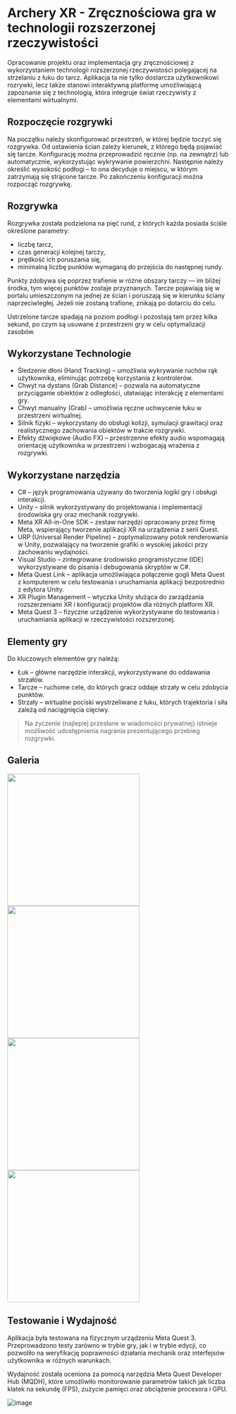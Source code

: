# Archery XR - Zręcznościowa gra w technologii rozszerzonej rzeczywistości

Opracowanie projektu oraz implementacja gry zręcznościowej z wykorzystaniem technologii rozszerzonej rzeczywistości polegającej na strzelaniu z łuku do tarcz. Aplikacja ta nie tylko dostarcza użytkownikowi rozrywki, lecz także stanowi interaktywną platformę 
umożliwiającą zapoznanie się z technologią, która integruje świat rzeczywisty z elementami wirtualnymi.

## Rozpoczęcie rozgrywki

Na początku należy skonfigurować przestrzeń, w której będzie toczyć się rozgrywka. Od ustawienia ścian zależy kierunek, z którego będą pojawiać się tarcze. Konfigurację można przeprowadzić ręcznie (np. na zewnątrz) lub automatycznie, wykorzystując wykrywanie powierzchni.
Następnie należy określić wysokość podłogi – to ona decyduje o miejscu, w którym zatrzymają się strącone tarcze. Po zakończeniu konfiguracji można rozpocząć rozgrywkę.

## Rozgrywka

Rozgrywka została podzielona na pięć rund, z których każda posiada ściśle określone parametry:

- liczbę tarcz,
- czas generacji kolejnej tarczy,
- prędkość ich poruszania się,
- minimalną liczbę punktów wymaganą do przejścia do następnej rundy.

Punkty zdobywa się poprzez trafienie w różne obszary tarczy — im bliżej środka, tym więcej punktów zostaje przyznanych. Tarcze pojawiają się w portalu umieszczonym na jednej ze ścian i poruszają się w kierunku ściany naprzeciwległej. Jeżeli nie zostaną trafione, znikają po dotarciu do celu.

Ustrzelone tarcze spadają na poziom podłogi i pozostają tam przez kilka sekund, po czym są usuwane z przestrzeni gry w celu optymalizacji zasobów.


## Wykorzystane Technologie

- Śledzenie dłoni (Hand Tracking) – umożliwia wykrywanie ruchów rąk użytkownika, eliminując potrzebę korzystania z kontrolerów.
- Chwyt na dystans (Grab Distance) – pozwala na automatyczne przyciąganie obiektów z odległości, ułatwiając interakcję z elementami gry.
- Chwyt manualny (Grab) – umożliwia ręczne uchwycenie łuku w przestrzeni wirtualnej.
- Silnik fizyki – wykorzystany do obsługi kolizji, symulacji grawitacji oraz realistycznego zachowania obiektów w trakcie rozgrywki.
- Efekty dźwiękowe (Audio FX) – przestrzenne efekty audio wspomagają orientację użytkownika w przestrzeni i wzbogacają wrażenia z rozgrywki.

## Wykorzystane narzędzia
- C# – język programowania używany do tworzenia logiki gry i obsługi interakcji.
- Unity – silnik wykorzystywany do projektowania i implementacji środowiska gry oraz mechanik rozgrywki.
- Meta XR All-in-One SDK – zestaw narzędzi opracowany przez firmę Meta, wspierający tworzenie aplikacji XR na urządzenia z serii Quest.
- URP (Universal Render Pipeline) – zoptymalizowany potok renderowania w Unity, pozwalający na tworzenie grafiki o wysokiej jakości przy zachowaniu wydajności.
- Visual Studio – zintegrowane środowisko programistyczne (IDE) wykorzystywane do pisania i debugowania skryptów w C#.
- Meta Quest Link – aplikacja umożliwiająca połączenie gogli Meta Quest z komputerem w celu testowania i uruchamiania aplikacji bezpośrednio z edytora Unity.
- XR Plugin Management – wtyczka Unity służąca do zarządzania rozszerzeniami XR i konfiguracji projektów dla różnych platform XR.
- Meta Quest 3 – fizyczne urządzenie wykorzystywane do testowania i uruchamiania aplikacji w rzeczywistości rozszerzonej.

## Elementy gry

Do kluczowych elementów gry należą:

- Łuk – główne narzędzie interakcji, wykorzystywane do oddawania strzałów.
- Tarcze – ruchome cele, do których gracz oddaje strzały w celu zdobycia punktów.
- Strzały – wirtualne pociski wystrzeliwane z łuku, których trajektoria i siła zależą od naciągnięcia cięciwy.

> Na życzenie (najlepiej przesłane w wiadomości prywatnej) istnieje możliwość udostępnienia nagrania prezentującego przebieg rozgrywki.

## Galeria

<img src="https://github.com/user-attachments/assets/6193fb80-55ca-42f6-a36c-529118a65e60" height="300"/>
<img src="https://github.com/user-attachments/assets/37a47fdf-e833-4601-b2c1-551227251b1d" height="300"/>

<img src="https://github.com/user-attachments/assets/5cb4ab62-c057-4fa6-ac17-3fad8654ac30" height="300"/>
<img src="https://github.com/user-attachments/assets/df47a53e-f9a1-43e7-ad6a-81bf9c1e40c6" height="300"/>



## Testowanie i Wydajność
Aplikacja była testowana na fizycznym urządzeniu Meta Quest 3. Przeprowadzono testy zarówno w trybie gry, jak i w trybie edycji, co pozwoliło na weryfikację poprawności działania mechanik oraz interfejsów użytkownika w różnych warunkach.

Wydajność została oceniona za pomocą narzędzia Meta Quest Developer Hub (MQDH), które umożliwiło monitorowanie parametrów takich jak liczba klatek na sekundę (FPS), zużycie pamięci oraz obciążenie procesora i GPU.

![image](https://github.com/user-attachments/assets/365ec404-2373-490b-b379-53a56985b79c)
